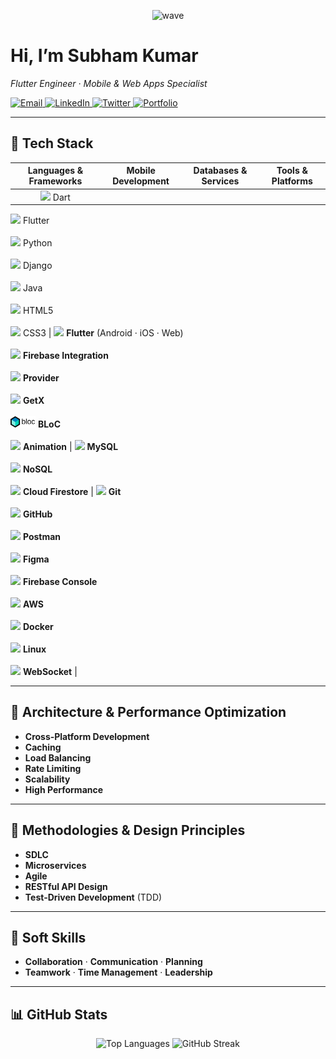<!-- ==================== HEADER ==================== -->
<p align="center">
  <img src="https://media.giphy.com/media/LmNwrBhejkK9EFP504/giphy.gif" alt="wave" width="50"/>  
  <h1>Hi, I’m <strong>Subham Kumar</strong></h1>
  <p><em> Flutter Engineer · Mobile &amp; Web Apps Specialist</em></p>

  <!-- Contact Badges -->
  <p>
    <a href="mailto:subham.techpro17@gmail.com">
      <img src="https://img.shields.io/badge/Email-D14836?logo=gmail&style=for-the-badge" alt="Email"/>
    </a>
    <a href="https://www.linkedin.com/in/the-subham-techpro17/" target="_blank">
      <img src="https://img.shields.io/badge/LinkedIn-0077B5?logo=linkedin&style=for-the-badge" alt="LinkedIn"/>
    </a>
    <a href="https://twitter.com/the_subham17" target="_blank">
      <img src="https://img.shields.io/badge/Twitter-1DA1F2?logo=twitter&style=for-the-badge" alt="Twitter"/>
    </a>
    <a href="https://the-subham-techpro17.github.io" target="_blank">
      <img src="https://img.shields.io/badge/Portfolio-000000?logo=github&style=for-the-badge" alt="Portfolio"/>
    </a>
  </p>
</p>
<!-- ================================================= -->

---

## 💼 Tech Stack

| Languages & Frameworks                                                                                                                                    | Mobile Development                                                           | Databases & Services                                                   | Tools & Platforms                                                                                                                        |
|:--------------------------------------------------------------------------------------------------------------------------------------------------------:|:----------------------------------------------------------------------------:|:----------------------------------------------------------------------:|:-----------------------------------------------------------------------------------------------------------------------------------------:|
| <img src="https://cdn.jsdelivr.net/gh/devicons/devicon/icons/dart/dart-original.svg"    width="40"/> Dart<br/>  
  <img src="https://cdn.jsdelivr.net/gh/devicons/devicon/icons/flutter/flutter-original.svg" width="40"/> Flutter<br/>  
  <img src="https://cdn.jsdelivr.net/gh/devicons/devicon/icons/python/python-original.svg"  width="40"/> Python<br/>  
  <img src="https://cdn.jsdelivr.net/gh/devicons/devicon/icons/django/django-original.svg"  width="40"/> Django<br/>  
  <img src="https://cdn.jsdelivr.net/gh/devicons/devicon/icons/java/java-original.svg"     width="40"/> Java<br/>  
  <img src="https://cdn.jsdelivr.net/gh/devicons/devicon/icons/html5/html5-original.svg"   width="40"/> HTML5<br/>  
  <img src="https://cdn.jsdelivr.net/gh/devicons/devicon/icons/css3/css3-original.svg"     width="40"/> CSS3 | <img src="https://cdn.jsdelivr.net/gh/devicons/devicon/icons/flutter/flutter-original.svg" width="40"/> **Flutter** (Android · iOS · Web)<br/>  
  <img src="https://cdn.jsdelivr.net/gh/devicons/devicon/icons/firebase/firebase-plain.svg" width="40"/> **Firebase Integration**<br/>  
  <img src="https://img.icons8.com/external-tal-revivo-shadow-tal-revivo/40/null/external-provider-a-state-management-tool-used-in-flutter-logo-shadow-tal-revivo.png" width="40"/> **Provider**<br/>  
  <img src="https://img.icons8.com/nolan/40/flutter.png" width="40"/> **GetX**<br/>  
  <img src="https://raw.githubusercontent.com/felangel/bloc/master/docs/assets/bloc_logo_full.png" width="40"/> **BLoC**<br/>  
  <img src="https://img.icons8.com/ios-filled/40/000000/animation.png" width="40"/> **Animation** | <img src="https://cdn.jsdelivr.net/gh/devicons/devicon/icons/mysql/mysql-original.svg" width="40"/> **MySQL**<br/>  
  <img src="https://cdn.jsdelivr.net/gh/devicons/devicon/icons/mongodb/mongodb-original.svg" width="40"/> **NoSQL**<br/>  
  <img src="https://img.icons8.com/color/40/google-cloud-firestore.png" width="40"/> **Cloud Firestore** | <img src="https://cdn.jsdelivr.net/gh/devicons/devicon/icons/git/git-original.svg" width="40"/> **Git**<br/>  
  <img src="https://cdn.jsdelivr.net/gh/devicons/devicon/icons/github/github-original.svg" width="40"/> **GitHub**<br/>  
  <img src="https://www.vectorlogo.zone/logos/getpostman/getpostman-icon.svg" width="40"/> **Postman**<br/>  
  <img src="https://cdn.jsdelivr.net/gh/devicons/devicon/icons/figma/figma-original.svg" width="40"/> **Figma**<br/>  
  <img src="https://cdn.jsdelivr.net/gh/devicons/devicon/icons/firebase/firebase-plain.svg" width="40"/> **Firebase Console**<br/>  
  <img src="https://cdn.jsdelivr.net/gh/devicons/devicon/icons/amazonwebservices/amazonwebservices-original.svg" width="40"/> **AWS**<br/>  
  <img src="https://cdn.jsdelivr.net/gh/devicons/devicon/icons/docker/docker-original.svg" width="40"/> **Docker**<br/>  
  <img src="https://cdn.jsdelivr.net/gh/devicons/devicon/icons/linux/linux-original.svg" width="40"/> **Linux**<br/>  
  <img src="https://img.icons8.com/external-flat-icons-inmotus-design/40/external-websocket-web-technology-flat-icons-inmotus-design.png" width="40"/> **WebSocket** |

---

## 🧠 Architecture & Performance Optimization
- **Cross‑Platform Development**  
- **Caching**  
- **Load Balancing**  
- **Rate Limiting**  
- **Scalability**  
- **High Performance**

---

## 🧩 Methodologies & Design Principles
- **SDLC**  
- **Microservices**  
- **Agile**  
- **RESTful API Design**  
- **Test‑Driven Development** (TDD)

---

## 🧠 Soft Skills
- **Collaboration** · **Communication** · **Planning**  
- **Teamwork** · **Time Management** · **Leadership**

---

## 📊 GitHub Stats

<p align="center">
  <img src="https://github-readme-stats.vercel.app/api/top-langs?username=the-subham-techpro17&show_icons=true&locale=en&layout=compact" alt="Top Languages" />
  <img src="https://github-readme-streak-stats.herokuapp.com/?user=the-subham-techpro17&theme=default" alt="GitHub Streak" />
</p>
